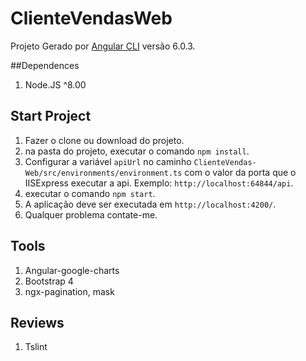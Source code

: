 # ClienteVendasWeb

Projeto Gerado por [Angular CLI](https://github.com/angular/angular-cli) versão 6.0.3.

##Dependences
1. Node.JS ^8.00

## Start Project
1. Fazer o clone ou download do projeto.
2. na pasta do projeto, executar o comando `npm install`.
1. Configurar a variável `apiUrl` no caminho `ClienteVendas-Web/src/environments/environment.ts` com o valor da porta que o IISExpress executar a api. Exemplo:
`http://localhost:64844/api`.
2. executar o comando `npm start`. 
5. A aplicação deve ser executada em `http://localhost:4200/`.
6. Qualquer problema contate-me.

## Tools

1. Angular-google-charts
2. Bootstrap 4
3. ngx-pagination, mask

## Reviews

1. Tslint



